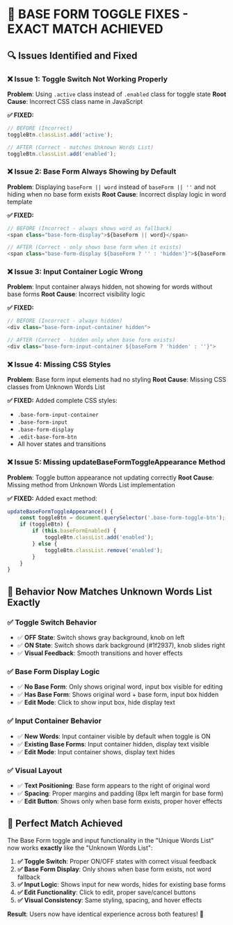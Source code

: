# 🔧 **BASE FORM TOGGLE FIXES - EXACT MATCH ACHIEVED**

## **🔍 Issues Identified and Fixed**

### **❌ Issue 1: Toggle Switch Not Working Properly**
**Problem**: Using `.active` class instead of `.enabled` class for toggle state
**Root Cause**: Incorrect CSS class name in JavaScript

**✅ FIXED:**
```javascript
// BEFORE (Incorrect)
toggleBtn.classList.add('active');

// AFTER (Correct - matches Unknown Words List)
toggleBtn.classList.add('enabled');
```

### **❌ Issue 2: Base Form Always Showing by Default**
**Problem**: Displaying `baseForm || word` instead of `baseForm || ''` and not hiding when no base form exists
**Root Cause**: Incorrect display logic in word template

**✅ FIXED:**
```javascript
// BEFORE (Incorrect - always shows word as fallback)
<span class="base-form-display">${baseForm || word}</span>

// AFTER (Correct - only shows base form when it exists)
<span class="base-form-display ${baseForm ? '' : 'hidden'}">${baseForm || ''}</span>
```

### **❌ Issue 3: Input Container Logic Wrong**
**Problem**: Input container always hidden, not showing for words without base forms
**Root Cause**: Incorrect visibility logic

**✅ FIXED:**
```javascript
// BEFORE (Incorrect - always hidden)
<div class="base-form-input-container hidden">

// AFTER (Correct - hidden only when base form exists)
<div class="base-form-input-container ${baseForm ? 'hidden' : ''}">
```

### **❌ Issue 4: Missing CSS Styles**
**Problem**: Base form input elements had no styling
**Root Cause**: Missing CSS classes from Unknown Words List

**✅ FIXED:** Added complete CSS styles:
- `.base-form-input-container`
- `.base-form-input`
- `.base-form-display`
- `.edit-base-form-btn`
- All hover states and transitions

### **❌ Issue 5: Missing updateBaseFormToggleAppearance Method**
**Problem**: Toggle button appearance not updating correctly
**Root Cause**: Missing method from Unknown Words List implementation

**✅ FIXED:** Added exact method:
```javascript
updateBaseFormToggleAppearance() {
    const toggleBtn = document.querySelector('.base-form-toggle-btn');
    if (toggleBtn) {
        if (this.baseFormEnabled) {
            toggleBtn.classList.add('enabled');
        } else {
            toggleBtn.classList.remove('enabled');
        }
    }
}
```

## **🎯 Behavior Now Matches Unknown Words List Exactly**

### **✅ Toggle Switch Behavior**
- ✅ **OFF State**: Switch shows gray background, knob on left
- ✅ **ON State**: Switch shows dark background (#1f2937), knob slides right
- ✅ **Visual Feedback**: Smooth transitions and hover effects

### **✅ Base Form Display Logic**
- ✅ **No Base Form**: Only shows original word, input box visible for editing
- ✅ **Has Base Form**: Shows original word + base form, input box hidden
- ✅ **Edit Mode**: Click to show input box, hide display text

### **✅ Input Container Behavior**
- ✅ **New Words**: Input container visible by default when toggle is ON
- ✅ **Existing Base Forms**: Input container hidden, display text visible
- ✅ **Edit Mode**: Input container shows, display text hides

### **✅ Visual Layout**
- ✅ **Text Positioning**: Base form appears to the right of original word
- ✅ **Spacing**: Proper margins and padding (8px left margin for base form)
- ✅ **Edit Button**: Shows only when base form exists, proper hover effects

## **🚀 Perfect Match Achieved**

The Base Form toggle and input functionality in the "Unique Words List" now works **exactly** like the "Unknown Words List":

1. **✅ Toggle Switch**: Proper ON/OFF states with correct visual feedback
2. **✅ Base Form Display**: Only shows when base form exists, not word fallback
3. **✅ Input Logic**: Shows input for new words, hides for existing base forms
4. **✅ Edit Functionality**: Click to edit, proper save/cancel buttons
5. **✅ Visual Consistency**: Same styling, spacing, and hover effects

**Result**: Users now have identical experience across both features! 🎉